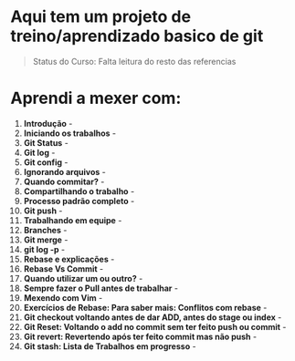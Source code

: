 # Aqui tem um projeto de treino/aprendizado basico de git

> Status do Curso: Falta leitura do resto das referencias

# Aprendi a mexer com:
 
1. **Introdução** -
2. **Iniciando os trabalhos** -
3. **Git Status** -
4. **Git log** -
5. **Git config** -
6. **Ignorando arquivos** -
7. **Quando commitar?** -
8. **Compartilhando o trabalho** -
9. **Processo padrão completo** -
10. **Git push** -
11. **Trabalhando em equipe** -
12. **Branches** -
13. **Git merge** -
14. **git log -p** -
15. **Rebase e explicações** -
16. **Rebase Vs Commit** -
17. **Quando utilizar um ou outro?** -
18. **Sempre fazer o Pull antes de trabalhar** -
19. **Mexendo com Vim** -
20. **Exercícios de Rebase: Para saber mais: Conflitos com rebase** -
21. **Git checkout voltando antes de dar ADD, antes do stage ou index** -
22. **Git Reset: Voltando o add no commit sem ter feito push ou commit** -
23. **Git revert: Revertendo após ter feito commit mas não push** -
24. **Git stash: Lista de Trabalhos em progresso** -
